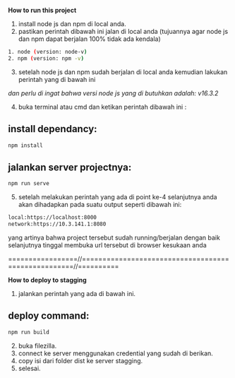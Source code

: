 **How to run this project**

1. install node js dan npm di local anda.
2. pastikan perintah dibawah ini jalan di local anda (tujuannya agar node js dan npm dapat berjalan 100% tidak ada kendala)


```Bash
1. node (version: node-v)
2. npm (version: npm -v)

```

3. setelah node js dan npm sudah berjalan di local anda kemudian lakukan perintah yang di bawah ini 

*dan perlu di ingat bahwa versi node js yang di butuhkan adalah: v16.3.2*

4. buka terminal atau cmd dan ketikan perintah dibawah ini :

## install dependancy:

```Bash
npm install

```
## jalankan server projectnya:

```Bash
npm run serve

```

5. setelah melakukan perintah yang ada di point ke-4 selanjutnya anda akan dihadapkan pada suatu output seperti dibawah ini: 


```Bash
local:https://localhost:8000
network:https://10.3.141.1:8080

```

yang artinya bahwa project tersebut sudah running/berjalan dengan baik selanjutnya tinggal membuka url tersebut di browser kesukaan anda

=================//====================================================//==========

**How to deploy to stagging**

1. jalankan perintah yang ada di bawah ini.

## deploy command:

```Bash
npm run build

```

2. buka filezilla.
3. connect ke server menggunakan credential yang sudah di berikan.
4. copy isi dari folder dist ke server stagging.
5. selesai.
